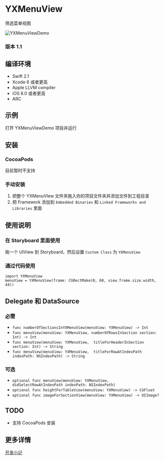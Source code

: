 # YXMenuView

筛选菜单视图

![YXMenuViewDemo](http://windisco.qiniudn.com/YXMenuViewDemo.gif)

### 版本 1.1

## 编译环境
* Swift 2.1
* Xcode 6 或者更高
* Apple LLVM compiler
* iOS 8.0 或者更高
* ARC

## 示例

打开 YXMenuViewDemo 项目并运行

## 安装

### CocoaPods

目前暂时不支持

### 手动安装

1. 把整个 YXMenuVIew 文件夹拖入你的项目文件夹并添加文件到工程目录
2. 把 Framework 添加到 `Embedded Binaries` 和 `Linked Frameworks and Libraries` 里面

## 使用说明

### 在 Storyboard 里面使用

拖一个 UIView 到 Storyboard，然后设置 `Custom Class` 为 `YXMenuView`

### 通过代码使用

```
import YXMenuView
menuView = YXMenuView(frame: CGRectMake(0, 60, view.frame.size.width, 44))
```

## Delegate 和 DataSource

### 必需

* `func numberOfSectionsInYXMenuView(menuView: YXMenuView) -> Int`
* `func menuView(menuView: YXMenuView, numberOfRowsInSection section: Int) -> Int`
* `func menuView(menuView: YXMenuView,  titleForHeaderInSection section: Int) -> String`
* `func menuView(menuView: YXMenuView,  titleForRowAtIndexPath indexPath: NSIndexPath) -> String`

### 可选

* `optional func menuView(menuView: YXMenuView, didSelectRowAtIndexPath indexPath: NSIndexPath)`
* `optional func heightForTableView(menuView: YXMenuView) -> CGFloat`
* `optional func imageForSectionView(menuView: YXMenuView) -> UIImage?`


## TODO

* 支持 CocoaPods 安装

## 更多详情

[开发小记](https://blog.windisco.com/yxmenuview/)

